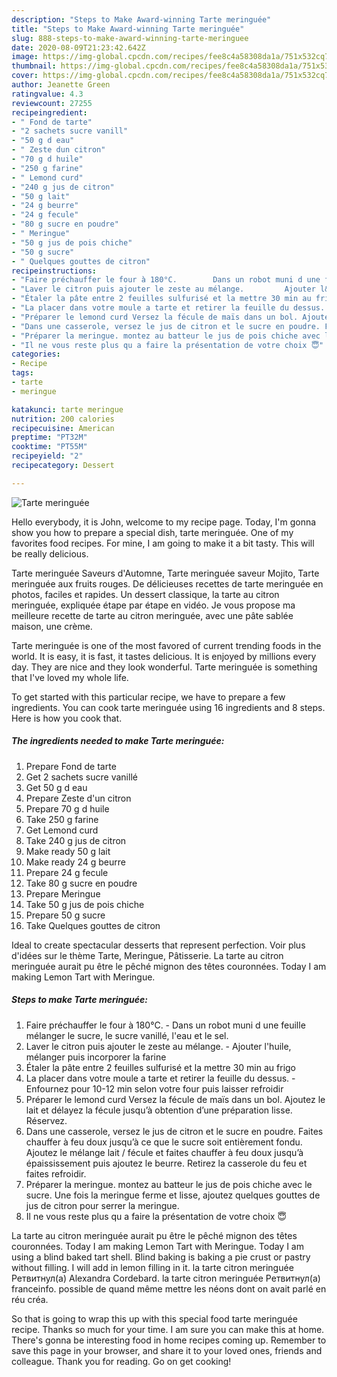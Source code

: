```yaml
---
description: "Steps to Make Award-winning Tarte meringuée"
title: "Steps to Make Award-winning Tarte meringuée"
slug: 888-steps-to-make-award-winning-tarte-meringuee
date: 2020-08-09T21:23:42.642Z
image: https://img-global.cpcdn.com/recipes/fee8c4a58308da1a/751x532cq70/tarte-meringuee-photo-principale-de-la-recette.jpg
thumbnail: https://img-global.cpcdn.com/recipes/fee8c4a58308da1a/751x532cq70/tarte-meringuee-photo-principale-de-la-recette.jpg
cover: https://img-global.cpcdn.com/recipes/fee8c4a58308da1a/751x532cq70/tarte-meringuee-photo-principale-de-la-recette.jpg
author: Jeanette Green
ratingvalue: 4.3
reviewcount: 27255
recipeingredient:
- " Fond de tarte"
- "2 sachets sucre vanill"
- "50 g d eau"
- " Zeste dun citron"
- "70 g d huile"
- "250 g farine"
- " Lemond curd"
- "240 g jus de citron"
- "50 g lait"
- "24 g beurre"
- "24 g fecule"
- "80 g sucre en poudre"
- " Meringue"
- "50 g jus de pois chiche"
- "50 g sucre"
- " Quelques gouttes de citron"
recipeinstructions:
- "Faire préchauffer le four à 180°C.		 Dans un robot muni d une feuille mélanger le sucre, le sucre vanillé, l&#39;eau et le sel."
- "Laver le citron puis ajouter le zeste au mélange.		 Ajouter l&#39;huile, mélanger puis incorporer la farine"
- "Étaler la pâte entre 2 feuilles sulfurisé et la mettre 30 min au frigo"
- "La placer dans votre moule a tarte et retirer la feuille du dessus.		 Enfournez pour 10-12 min selon votre four puis laisser refroidir"
- "Préparer le lemond curd Versez la fécule de maïs dans un bol. Ajoutez le lait et délayez la fécule jusqu’à obtention d’une préparation lisse. Réservez."
- "Dans une casserole, versez le jus de citron et le sucre en poudre. Faites chauffer à feu doux jusqu’à ce que le sucre soit entièrement fondu. Ajoutez le mélange lait / fécule et faites chauffer à feu doux jusqu’à épaississement puis ajoutez le beurre. Retirez la casserole du feu et faites refroidir."
- "Préparer la meringue. montez au batteur le jus de pois chiche avec le sucre. Une fois la meringue ferme et lisse, ajoutez quelques gouttes de jus de citron pour serrer la meringue."
- "Il ne vous reste plus qu a faire la présentation de votre choix 😇"
categories:
- Recipe
tags:
- tarte
- meringue

katakunci: tarte meringue 
nutrition: 200 calories
recipecuisine: American
preptime: "PT32M"
cooktime: "PT55M"
recipeyield: "2"
recipecategory: Dessert

---
```



![Tarte meringuée](https://img-global.cpcdn.com/recipes/fee8c4a58308da1a/751x532cq70/tarte-meringuee-photo-principale-de-la-recette.jpg)

Hello everybody, it is John, welcome to my recipe page. Today, I'm gonna show you how to prepare a special dish, tarte meringuée. One of my favorites food recipes. For mine, I am going to make it a bit tasty. This will be really delicious.

Tarte meringuée Saveurs d&#39;Automne, Tarte meringuée saveur Mojito, Tarte meringuée aux fruits rouges. De délicieuses recettes de tarte meringuée en photos, faciles et rapides. Un dessert classique, la tarte au citron meringuée, expliquée étape par étape en vidéo. Je vous propose ma meilleure recette de tarte au citron meringuée, avec une pâte sablée maison, une crème.

Tarte meringuée is one of the most favored of current trending foods in the world. It is easy, it is fast, it tastes delicious. It is enjoyed by millions every day. They are nice and they look wonderful. Tarte meringuée is something that I've loved my whole life.


To get started with this particular recipe, we have to prepare a few ingredients. You can cook tarte meringuée using 16 ingredients and 8 steps. Here is how you cook that.

<!--inarticleads1-->

##### The ingredients needed to make Tarte meringuée:

1. Prepare  Fond de tarte
1. Get 2 sachets sucre vanillé
1. Get 50 g d eau
1. Prepare  Zeste d&#39;un citron
1. Prepare 70 g d huile
1. Take 250 g farine
1. Get  Lemond curd
1. Take 240 g jus de citron
1. Make ready 50 g lait
1. Make ready 24 g beurre
1. Prepare 24 g fecule
1. Take 80 g sucre en poudre
1. Prepare  Meringue
1. Take 50 g jus de pois chiche
1. Prepare 50 g sucre
1. Take  Quelques gouttes de citron


Ideal to create spectacular desserts that represent perfection. Voir plus d&#39;idées sur le thème Tarte, Meringue, Pâtisserie. La tarte au citron meringuée aurait pu être le pêché mignon des têtes couronnées. Today I am making Lemon Tart with Meringue. 

<!--inarticleads2-->

##### Steps to make Tarte meringuée:

1. Faire préchauffer le four à 180°C.		 - Dans un robot muni d une feuille mélanger le sucre, le sucre vanillé, l&#39;eau et le sel.
1. Laver le citron puis ajouter le zeste au mélange.		 - Ajouter l&#39;huile, mélanger puis incorporer la farine
1. Étaler la pâte entre 2 feuilles sulfurisé et la mettre 30 min au frigo
1. La placer dans votre moule a tarte et retirer la feuille du dessus.		 - Enfournez pour 10-12 min selon votre four puis laisser refroidir
1. Préparer le lemond curd Versez la fécule de maïs dans un bol. Ajoutez le lait et délayez la fécule jusqu’à obtention d’une préparation lisse. Réservez.
1. Dans une casserole, versez le jus de citron et le sucre en poudre. Faites chauffer à feu doux jusqu’à ce que le sucre soit entièrement fondu. Ajoutez le mélange lait / fécule et faites chauffer à feu doux jusqu’à épaississement puis ajoutez le beurre. Retirez la casserole du feu et faites refroidir.
1. Préparer la meringue. montez au batteur le jus de pois chiche avec le sucre. Une fois la meringue ferme et lisse, ajoutez quelques gouttes de jus de citron pour serrer la meringue.
1. Il ne vous reste plus qu a faire la présentation de votre choix 😇


La tarte au citron meringuée aurait pu être le pêché mignon des têtes couronnées. Today I am making Lemon Tart with Meringue. Today I am using a blind baked tart shell. Blind baking is baking a pie crust or pastry without filling. I will add in lemon filling in it. la tarte citron meringuée Ретвитнул(а) Alexandra Cordebard. la tarte citron meringuée Ретвитнул(а) franceinfo. possible de quand même mettre les néons dont on avait parlé en réu créa. 

So that is going to wrap this up with this special food tarte meringuée recipe. Thanks so much for your time. I am sure you can make this at home. There's gonna be interesting food in home recipes coming up. Remember to save this page in your browser, and share it to your loved ones, friends and colleague. Thank you for reading. Go on get cooking!
